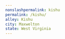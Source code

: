 ```yaml
---
﻿nonslashpermalink: kishu
permalink: /kishu/
alley: Kishu
city: Maxwelton
state: West Virginia
---
```

